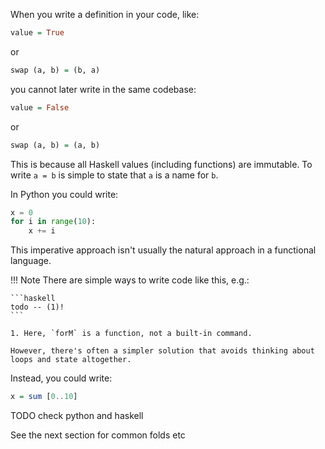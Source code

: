 When you write a definition in your code, like:

```haskell
value = True 
```

or 

```haskell
swap (a, b) = (b, a)
```

you cannot later write in the same codebase:

```haskell
value = False
```

or 

```haskell
swap (a, b) = (a, b)
```

This is because all Haskell values (including functions) are immutable. To write `a = b` is simple to state that `a` is a name for `b`. 

In Python you could write:

```python
x = 0
for i in range(10):
    x += i
```

This imperative approach isn't usually the natural approach in a functional language. 

!!! Note
    There are simple ways to write code like this, e.g.:

    ```haskell
    todo -- (1)!
    ```

    1. Here, `forM` is a function, not a built-in command.  

    However, there's often a simpler solution that avoids thinking about loops and state altogether.


Instead, you could write:

```haskell
x = sum [0..10]
```

TODO check python and haskell

See the next section for common folds etc
